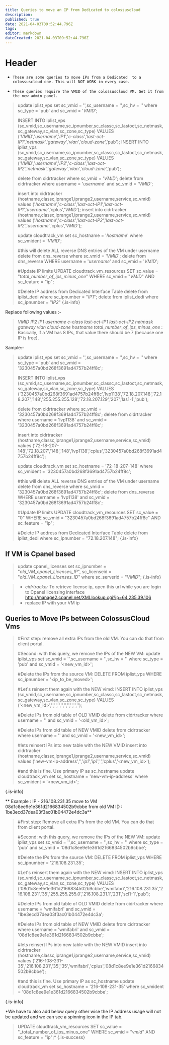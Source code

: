 ```yaml
---
title: Queries to move an IP from Dedicated to colossuscloud 
description: 
published: true
date: 2021-04-03T09:52:44.796Z
tags: 
editor: markdown
dateCreated: 2021-04-03T09:52:44.796Z
---
```


# Header
-     These are some queries to move IPs from a Dedicated  to a colossuscloud one. This will NOT WORK in every case.
-     These queries require the VMID of the colossuscloud VM. Get it from the new admin panel.

> update iplist_vps set sc_vmid = '',sc_username = '',sc_hv = '' where sc_type = 'pub' and sc_vmid = '_VMID_';
>  
> INSERT INTO iplist_vps (sc_vmid,sc_username,sc_ipnumber,sc_classc,sc_lastoct,sc_netmask,sc_gateway,sc_vlan,sc_zone,sc_type) VALUES ('_VMID_','_username_','_IP1_','_c-class_','_last-oct-IP1_','_netmask_','_gateway_','_vlan_','_cloud-zone_','pub');
> INSERT INTO iplist_vps (sc_vmid,sc_username,sc_ipnumber,sc_classc,sc_lastoct,sc_netmask,sc_gateway,sc_vlan,sc_zone,sc_type) VALUES ('_VMID_','_username_','_IP2_','_c-class_','_last-oct-IP2_','_netmask_','_gateway_','_vlan_','_cloud-zone_','pub');
>  
> delete from cidrtracker where sc_vmid = '_VMID_';
> delete from cidrtracker where username = '_username_' and sc_vmid = '_VMID_';
>  
> insert into cidrtracker (hostname,classc,iprange1,iprange2,username,service,sc_vmid) values ('_hostname_','_c-class_','_last-oct-IP1_','_last-oct-IP1_','_username_','cplus','_VMID_');
> insert into cidrtracker (hostname,classc,iprange1,iprange2,username,service,sc_vmid) values ('_hostname_','_c-class_','_last-oct-IP2_','_last-oct-IP2_','_username_','cplus','_VMID_');
>  
> update cloudtrack_vm set sc_hostname = '_hostname_' where sc_vmident = '_VMID_';
>  
> #this will delete ALL reverse DNS entries of the VM under username
> delete from dns_reverse where sc_vmid = '_VMID_';
> delete from dns_reverse WHERE username = '_username_' and sc_vmid = '_VMID_';
>   
> #Update IP limits
> UPDATE cloudtrack_vm_resources SET sc_value = "_total_number_of_ips_minus_one_" WHERE sc_vmid = "_VMID_" AND sc_feature = "ip";
>  
> #Delete IP address from Dedicated Interface Table
> delete from iplist_dedi where sc_ipnumber = "_IP1_";
> delete from iplist_dedi where sc_ipnumber = "_IP2_"
{.is-info}


Replace following values :-
> _VMID_
> _IP2_
> _IP1_
> _username_
> _c-class_
> _last-oct-IP1_
> _last-oct-IP2_
> _netmask_
> _gateway_
> _vlan_
> _cloud-zone_
> _hostname_
> _total_number_of_ips_minus_one_ : Basically, if a VM has 8 IPs, that value there should be 7 (because one IP is free).
> 

Sample:-
> update iplist_vps set sc_vmid = '',sc_username = '',sc_hv = '' where sc_type = 'pub' and sc_vmid = '3230457a0bd268f3691ad4757b24ff8c';
>  
> INSERT INTO iplist_vps (sc_vmid,sc_username,sc_ipnumber,sc_classc,sc_lastoct,sc_netmask,sc_gateway,sc_vlan,sc_zone,sc_type)
> VALUES ('3230457a0bd268f3691ad4757b24ff8c','lvp1138','72.18.207.148','72.18.207','148','255.255.255.128','72.18.207.129','207','las1-1','pub');
>  
> delete from cidrtracker where sc_vmid = '3230457a0bd268f3691ad4757b24ff8c';
> delete from cidrtracker where username = 'lvp1138' and sc_vmid = '3230457a0bd268f3691ad4757b24ff8c';
>  
> insert into cidrtracker (hostname,classc,iprange1,iprange2,username,service,sc_vmid)
> values ('72-18-207-148','72.18.207','148','148','lvp1138','cplus','3230457a0bd268f3691ad4757b24ff8c');
>  
> update cloudtrack_vm set sc_hostname = '72-18-207-148' where sc_vmident = '3230457a0bd268f3691ad4757b24ff8c';
>  
> #this will delete ALL reverse DNS entries of the VM under username
> delete from dns_reverse where sc_vmid = '3230457a0bd268f3691ad4757b24ff8c';
> delete from dns_reverse WHERE username = 'lvp1138' and sc_vmid = '3230457a0bd268f3691ad4757b24ff8c';
>   
> #Update IP limits
> UPDATE cloudtrack_vm_resources SET sc_value = "0" WHERE sc_vmid = "3230457a0bd268f3691ad4757b24ff8c" AND sc_feature = "ip";
>  
> #Delete IP address from Dedicated Interface Table
> delete from iplist_dedi where sc_ipnumber = "72.18.207.148"; 
{.is-info}

## If VM is Cpanel based
> update cpanel_licenses set sc_ipnumber = "_old_VM_cpanel_Licenses_IP_", sc_licenseid = "_old_VM_cpanel_Licenses_ID_"  where sc_serverid = "_VMID_";
{.is-info}

> - *cidrtracker* To retrieve license ip, open this url while you are login to Cpanel licensing interface
> http://manage2.cpanel.net/XMLlookup.cgi?ip=64.235.39.106
> - replace IP with your VM ip



##  Queries to Move IPs between ColossusCloud Vms

> #First step: remove all extra IPs from the old VM. You can do that from client portal.
>  
> #Second: with this query, we remove the IPs of the NEW VM:
> update iplist_vps set sc_vmid = '',sc_username = '',sc_hv = '' where sc_type = 'pub' and sc_vmid = '<new_vm_id>';
>  
> #Delete the IPs from the source VM:
> DELETE FROM iplist_vps WHERE sc_ipnumber = '<ip_to_be_moved>';
>  
> #Let's reinsert them again with the NEW vimd:
> INSERT INTO iplist_vps (sc_vmid,sc_username,sc_ipnumber,sc_classc,sc_lastoct,sc_netmask,sc_gateway,sc_vlan,sc_zone,sc_type) VALUES ('<new_vm_id>','<username>','<IP>','<classc>','<lastoct>','<netmask>','<gateway>','<vlan>','<zone>','<type>');
>  
> #Delete IPs from old table of OLD VMID
> delete from cidrtracker where username = '<username>' and sc_vmid = '<old_vm_id>';
>   
> #Delete IPs from old table of NEW VMID
> delete from cidrtracker where username = '<username>' and sc_vmid = '<new_vm_id>';
>  
> #lets reinsert IPs into new table with the NEW VMID
> insert into cidrtracker (hostname,classc,iprange1,iprange2,username,service,sc_vmid) values ('new-vm-ip-address','<classc>','_ip1_','_ip1_','<username>','cplus','<new_vm_id>');
>   
> #and this is fine. Use primary IP as sc_hostname
> update cloudtrack_vm set sc_hostname = 'new-vm-ip-address' where sc_vmident = '<new_vm_id>';
> 
> 
{.is-info}

  
**  Example : IP - 216.108.231.35  move to  VM 08d1c8ee9e1e361d2166834502b9cbbe from old VM ID : 1be3ecd37dea03f3ac01b04472e4dc3a**
  
>   #First step: Remove all extra IPs from the old VM. You can do that from client portal.
>  
> #Second: with this query, we remove the IPs of the NEW VM:
> update iplist_vps set sc_vmid = '',sc_username = '',sc_hv = '' where sc_type = 'pub' and sc_vmid = '08d1c8ee9e1e361d2166834502b9cbbe';
>  
> #Delete the IPs from the source VM:
> DELETE FROM iplist_vps WHERE sc_ipnumber = '216.108.231.35';
>  
> #Let's reinsert them again with the NEW vimd:
> INSERT INTO iplist_vps (sc_vmid,sc_username,sc_ipnumber,sc_classc,sc_lastoct,sc_netmask,sc_gateway,sc_vlan,sc_zone,sc_type) VALUES ('08d1c8ee9e1e361d2166834502b9cbbe','wmifabri','216.108.231.35','216.108.231','35','255.255.255.0','216.108.231.1','231','scl1-1','pub');
>  
> #Delete IPs from old table of OLD VMID
> delete from cidrtracker where username = 'wmifabri' and sc_vmid = '1be3ecd37dea03f3ac01b04472e4dc3a';
>  
> #Delete IPs from old table of NEW VMID
> delete from cidrtracker where username = 'wmifabri' and sc_vmid = '08d1c8ee9e1e361d2166834502b9cbbe';
>  
> #lets reinsert IPs into new table with the NEW VMID
> insert into cidrtracker (hostname,classc,iprange1,iprange2,username,service,sc_vmid) values ('216-108-231-35','216.108.231','35','35','wmifabri','cplus','08d1c8ee9e1e361d2166834502b9cbbe');
>   
> #and this is fine. Use primary IP as sc_hostname
> update cloudtrack_vm set sc_hostname = '216-108-231-35' where sc_vmident = '08d1c8ee9e1e361d2166834502b9cbbe';
>   
{.is-info}

  
  
  
  
  

*We have to also add below query other wise the IP address usage will not be updated and we can see a spinning icon in the IP tab.

> UPDATE cloudtrack_vm_resources SET sc_value = "_total_number_of_ips_minus_one" WHERE sc_vmid = "_vmid_" AND sc_feature = "ip";*
{.is-success}

